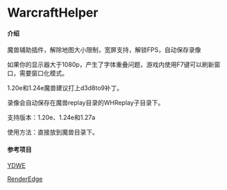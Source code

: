 # WarcraftHelper

#### 介绍

魔兽辅助插件，解除地图大小限制，宽屏支持，解锁FPS，自动保存录像

如果你的显示器大于1080p，产生了字体重叠问题，游戏内使用F7键可以刷新窗口，需要窗口化模式。

1.20e和1.24e魔兽建议打上d3d8to9补丁。

录像会自动保存在魔兽replay目录的WHReplay子目录下。

支持版本：1.20e、1.24e和1.27a

使用方法：直接放到魔兽目录下。

#### 参考项目

[YDWE](https://github.com/actboy168/YDWE)

[RenderEdge](https://github.com/ENAleksey/RenderEdge_Widescreen)


